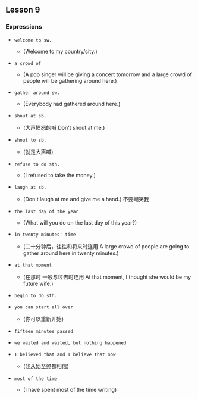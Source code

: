 ## Lesson 9

### Expressions

- `welcome to sw.`
  - (Welcome to my country/city.)

- `a crowd of`
  - (A pop singer will be giving a concert tomorrow and a large crowd of people will be gathering around here.)

- `gather around sw.`
  - (Everybody had gathered around here.)

- `shout at sb.`
  - (大声愤怒的喊 Don't shout at me.)

- `shout to sb.`
  - (就是大声喊)

- `refuse to do sth.`
  - (I refused to take the money.)

- `laugh at sb.`
  - (Don't laugh at me and give me a hand.) 不要嘲笑我

- `the last day of the year`
  - (What will you do on the last day of this year?)

- `in twenty minutes' time`
  - (二十分钟后，往往和将来时连用 A large crowd of people are going to gather around here in twenty minutes.)

- `at that moment`
  - (在那时 一般与过去时连用 At that moment, I thought she would be my future wife.)

- `begin to do sth.`

- `you can start all over`
  - (你可以重新开始)

- `fifteen minutes passed`

- `we waited and waited, but nothing happened`

- `I believed that and I believe that now`
  - (我从始至终都相信)

- `most of the time`
  - (I have spent most of the time writing)